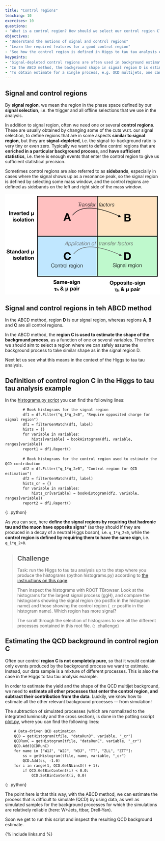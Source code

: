 ```yaml
---
title: "Control regions"
teaching: 10
exercises: 10
questions:
- "What is a control region? How should we select our control region C?"
objectives:
- "Understand the notions of signal and control regions"
- "Learn the required features for a good control region"
- "See how the control region is defined in Higgs to tau tau analysis example"
keypoints:
- "Signal-depleted control regions are often used in background estimations"
- "In the ABCD method, the background shape in signal region D is estimated using a control region C"
- "To obtain estimate for a single process, e.g. QCD multijets, one can simply subtract other known (simulated) processes from data"
---
```


## Signal and control regions

By **signal region**, we mean the region in the phase space defined by our **signal selection**, i.e. the trigger and all offline selections that we use in the analysis. 

In addition to signal region, often we need one or several **control regions**. These are usually obtained by changing some of the cuts w.r.t. our signal selection, to define regions that are in some aspects **similar to signal region**, but they are **signal-depleted**, i.e. the signal-to-background ratio is very tiny or even zero. Typically we want to define control regions that are **enriched in a particular background process**, and **have sufficient statistics**, i.e. there is enough events that enter the control region to give us sufficient statistical precision.

Sometimes control regions are also referred to as **sidebands**, especially in cases where the signal shows up as a resonance peak, so the signal region is defined by selecting some mass window, and the control regions are defined as sidebands on the left and right side of the mass window.

![](assets/img/abcd_diagram.png)

## Signal and control regions in teh ABCD method

In the ABCD method, region **D** is our signal region, whereas regions **A**, **B** and **C** are all control regions. 

In the ABCD method, the  **region C is used to estimate the shape of the background process**, as a function of one or several variables. 
Therefore we should aim to select a region where we can safely assume the background process to take similar shape as in the signal region D.

Next let us see what this means in the context of the Higgs to tau tau analysis.

## Definition of control region C in the Higgs to tau tau analysis example

In the [histograms.py script](https://github.com/cms-opendata-analyses/HiggsTauTauNanoAODOutreachAnalysis/blob/master/histograms.py#L120com) you can find the following lines:
~~~
        # Book histograms for the signal region
        df1 = df.Filter("q_1*q_2<0", "Require opposited charge for signal region")
        df1 = filterGenMatch(df1, label)
        hists = {}
        for variable in variables:
            hists[variable] = bookHistogram(df1, variable, ranges[variable])
        report1 = df1.Report()

        # Book histograms for the control region used to estimate the QCD contribution
        df2 = df.Filter("q_1*q_2>0", "Control region for QCD estimation")
        df2 = filterGenMatch(df2, label)
        hists_cr = {}
        for variable in variables:
            hists_cr[variable] = bookHistogram(df2, variable, ranges[variable])
        report2 = df2.Report()
~~~
{: .python}

As you can see, here **define the signal regions by requiring that hadronic tau and the muon have opposite signs*** (as they should if they are produced in a decay of a neutral Higgs boson), i.e. `q_1*q_2<0`, while the **control region is defined by requiring them to have the same sign**, i.e. `q_1*q_2>0`.

> ## Challenge
> Task: run the Higgs to tau tau analysis up to the step where you produce the histograms (python histograms.py) according to [the instructions on this page](https://github.com/cms-opendata-analyses/HiggsTauTauNanoAODOutreachAnalysis). 
> 
> Then inspect the histograms with ROOT TBrowser. Look at the histograms for the largest signal process (ggH), and compare the histograms showing the signal region (no postfix in the histogram name) and those showing the control region (`_cr` postfix in the histogram name). Which region has more signal? 
>
> The scroll through the selection of histograms to see all the different processes contained in this root file.
{: .challenge}

## Estimating the QCD background in control region C 

Often our control **region C is not completely pure**, so that it would contain only events produced by the background process we want to estimate. Instead, our data sample is a mixture of different processes. This is also the case in the Higgs to tau tau analysis example.

In order to estimate the yield and the shape of the QCD multijet background, we need to **estimate all other processes that enter the control region, and subtract their contribution from the data**. Luckily, we know how to estimate all the other relevant background processes -- from simulation! 

The subtraction of simulated processes (which are normalized to the integrated luminosity and the cross section), is done in the potting sxcript [plot.py](https://github.com/cms-opendata-analyses/HiggsTauTauNanoAODOutreachAnalysis/blob/master/plot.py#L155), where you can find the following lines:
~~~
    # Data-driven QCD estimation
    QCD = getHistogram(tfile, "dataRunB", variable, "_cr")
    QCDRunC = getHistogram(tfile, "dataRunC", variable, "_cr")
    QCD.Add(QCDRunC)
    for name in ["W1J", "W2J", "W3J", "TT", "ZLL", "ZTT"]:
        ss = getHistogram(tfile, name, variable, "_cr")
        QCD.Add(ss, -1.0)
    for i in range(1, QCD.GetNbinsX() + 1):
        if QCD.GetBinContent(i) < 0.0:
            QCD.SetBinContent(i, 0.0)
~~~
{: .python}

The point here is that this way, with the ABCD method, we can estimate the process that is difficult to simulate (QCD) by using data, as well as simulated samples for the background processes for which the simulations are relatively reliable (here: W+Jets, ttbar, Drell-Yan). 

Soon we get to run this script and inspect the resulting QCD background estimate.

{% include links.md %}

